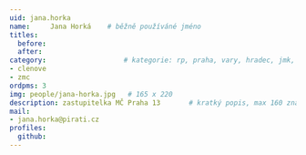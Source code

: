 ```yaml
---
uid: jana.horka
name:     Jana Horká 	# běžně používáné jméno
titles:
  before: 
  after:
category:                 	# kategorie: rp, praha, vary, hradec, jmk, senat  
- clenove
- zmc
ordpms: 3
img: people/jana-horka.jpg   # 165 x 220
description: zastupitelka MČ Praha 13    	# kratký popis, max 160 znaků
mail:
- jana.horka@pirati.cz
profiles:
  github:		  
---
```

